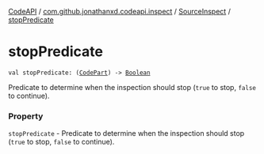 [CodeAPI](../../index.md) / [com.github.jonathanxd.codeapi.inspect](../index.md) / [SourceInspect](index.md) / [stopPredicate](.)

# stopPredicate

`val stopPredicate: (`[`CodePart`](../../com.github.jonathanxd.codeapi/-code-part/index.md)`) -> `[`Boolean`](https://kotlinlang.org/api/latest/jvm/stdlib/kotlin/-boolean/index.html)

Predicate to determine when the inspection should stop (`true` to stop, `false` to continue).

### Property

`stopPredicate` - Predicate to determine when the inspection should stop (`true` to stop, `false` to continue).
